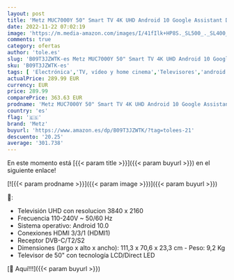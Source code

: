 ```yaml
---
layout: post
title: 'Metz MUC7000Y 50" Smart TV 4K UHD Android 10 Google Assistant DVB-C/T2/S2 Audio 2  10W Color Gris Plata'
date: 2022-11-22 07:02:19
image: 'https://m.media-amazon.com/images/I/41fIlk+HP8S._SL500_._SL400_.jpg'
comments: true
category: ofertas
author: 'tole.es'
slug: 'B09T3JZWTK-es Metz MUC7000Y 50" Smart TV 4K UHD Android 10 Google...'
sku: 'B09T3JZWTK-es'
tags: [ 'Electrónica','TV, vídeo y home cinema','Televisores','android','metz','🇪🇸', ]
actualPrice: 289.99 EUR
currency: EUR
price: 289.99
comparePrice: 363.63 EUR
prodname: 'Metz MUC7000Y 50" Smart TV 4K UHD Android 10 Google Assistant DVB-C/T2/S2 Audio 2  10W Color Gris Plata'
country: 'es'
flag: '🇪🇸'
brand: 'Metz'
buyurl: 'https://www.amazon.es/dp/B09T3JZWTK/?tag=tolees-21'
descuento: '20.25'
average: '301.738'
---
```


En este momento está [{{< param title >}}]({{< param buyurl >}}) en el siguiente enlace!

[![{{< param prodname >}}]({{< param image >}})]({{< param buyurl >}})

🔎:

- Televisión UHD con resolucion 3840 x 2160
- Frecuencia 110-240V ~ 50/60 Hz
- Sistema operativo: Android 10.0
- Conexiones HDMI 3/3/1 (HDMI1)
- Receptor DVB-C/T2/S2
- Dimensiones (largo x alto x ancho): 111,3 x 70,6 x 23,3 cm - Peso: 9,2 Kg
- Televisor de 50" con tecnología LCD/Direct LED

[🛒 Aquí!!!]({{< param buyurl >}})

